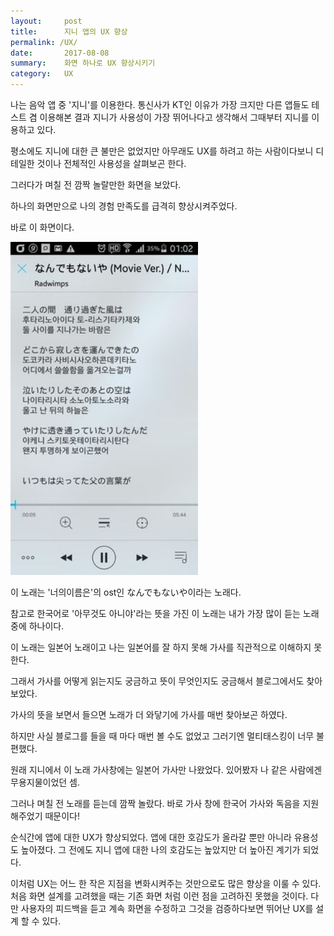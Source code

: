 ```yaml
---
layout:     post
title:      지니 앱의 UX 향상 
permalink: /UX/
date:       2017-08-08
summary:    화면 하나로 UX 향상시키기
category: 	UX
---
```




나는 음악 앱 중 '지니'를 이용한다. 
통신사가 KT인 이유가 가장 크지만 다른 앱들도 테스트 겸 이용해본 결과 지니가 사용성이 가장 뛰어나다고 생각해서 그때부터 지니를 이용하고 있다.

평소에도 지니에 대한 큰 불만은 없었지만 아무래도 UX를 하려고 하는 사람이다보니 디테일한 것이나 전체적인 사용성을 살펴보곤 한다.

그러다가 며칠 전 깜짝 놀랄만한 화면을 보았다. 

하나의 화면만으로 나의 경험 만족도를 급격히 향상시켜주었다.

바로 이 화면이다.

<img src ="/images/genie-ux.jpg" alt ="alt text" width="300" height=""/>

<br>

이 노래는 '너의이름은'의 ost인 なんでもないや이라는 노래다. 

참고로 한국어로 '아무것도 아니야'라는 뜻을 가진 이 노래는 내가 가장 많이 듣는 노래 중에 하나이다.

이 노래는 일본어 노래이고 나는 일본어를 잘 하지 못해 가사를 직관적으로 이해하지 못한다. 

그래서 가사를 어떻게 읽는지도 궁금하고 뜻이 무엇인지도 궁금해서 블로그에서도 찾아보았다. 

가사의 뜻을 보면서 들으면 노래가 더 와닿기에 가사를 매번 찾아보곤 하였다. 

하지만 사실 블로그를 들을 때 마다 매번 볼 수도 없었고 그러기엔 멀티태스킹이 너무 불편했다.

원래 지니에서 이 노래 가사창에는 일본어 가사만 나왔었다. 있어봤자 나 같은 사람에겐 무용지물이었던 셈.

그러나 며칠 전 노래를 듣는데 깜짝 놀랐다. 바로 가사 창에 한국어 가사와 독음을 지원해주었기 때문이다!

순식간에 앱에 대한 UX가 향상되었다. 앱에 대한 호감도가 올라갈 뿐만 아니라 유용성도 높아졌다.
그 전에도 지니 앱에 대한 나의 호감도는 높았지만 더 높아진 계기가 되었다.


이처럼 UX는 어느 한 작은 지점을 변화시켜주는 것만으로도 많은 향상을 이룰 수 있다.
처음 화면 설계를 고려했을 때는 기존 화면 처럼 이런 점을 고려하진 못했을 것이다.
다만 사용자의 피드백을 듣고 계속 화면을 수정하고 그것을 검증하다보면 뛰어난 UX를 설계 할 수 있다.
